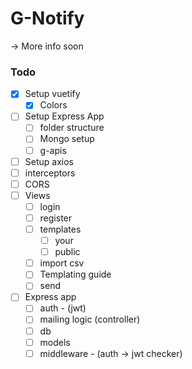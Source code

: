 # G-Notify

-> More info soon

### Todo
- [x]  Setup vuetify
    - [x]  Colors
- [ ]  Setup Express App
    - [ ]  folder structure
    - [ ]  Mongo setup
    - [ ]  g-apis
- [ ]  Setup axios
  - [ ]  interceptors
  - [ ]  CORS
- [ ]  Views
    - [ ]  login
    - [ ]  register
    - [ ]  templates
        - [ ]  your
        - [ ]  public
    - [ ]  import csv
    - [ ]  Templating guide
    - [ ]  send
- [ ]  Express app
    - [ ]  auth - (jwt)
    - [ ]  mailing logic (controller)
    - [ ]  db
    - [ ]  models
    - [ ]  middleware - (auth → jwt checker)
